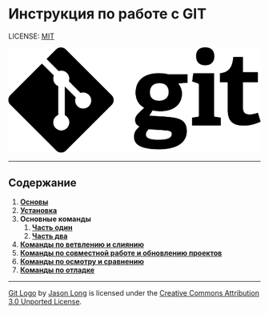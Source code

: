 # Инструкция по работе с GIT

LICENSE: [MIT](./license.md)

[![git-logo](/img/Git-logo.svg.png)](https://git-scm.com/ "git-scm.com")

---

## Содержание  

1. [**Основы**](1.fundamental.md)
2. [**Установка**](2.Installation.md)
3. **Основные команды**
    1. [**Часть один**](3.1.basic_commands.md)
    2. [**Часть два**](3.2.basic_commands.md)
4. [**Команды по ветвлению и слиянию**](4.branching.md)
5. [**Команды по совместной работе и обновлению проектов**](5.joint_work.md)
6. [**Команды по осмотру и сравнению**](6.comparison.md)
7. [**Команды по отладке**](7.debugging.md)

---
[Git Logo](https://git-scm.com/downloads/logos) by [Jason Long](https://twitter.com/jasonlong) is licensed under the [Creative Commons Attribution 3.0 Unported License](https://creativecommons.org/licenses/by/3.0/).